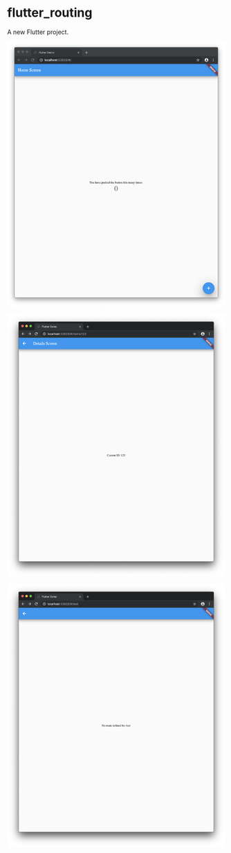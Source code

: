 # flutter_routing

A new Flutter project.

![](/doc/assets/1.png)

![](/doc/assets/2.png)

![](/doc/assets/3.png)
